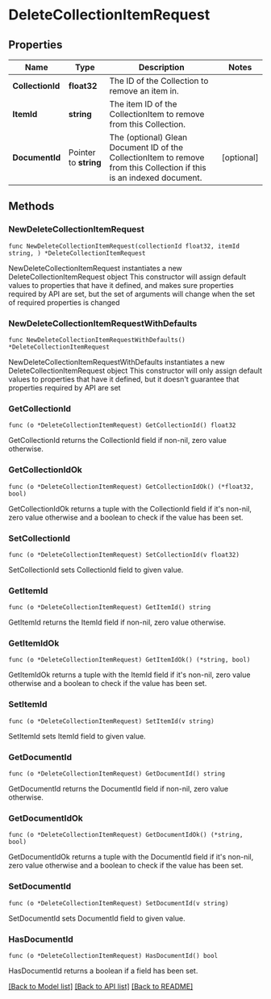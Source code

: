 # DeleteCollectionItemRequest

## Properties

Name | Type | Description | Notes
------------ | ------------- | ------------- | -------------
**CollectionId** | **float32** | The ID of the Collection to remove an item in. | 
**ItemId** | **string** | The item ID of the CollectionItem to remove from this Collection. | 
**DocumentId** | Pointer to **string** | The (optional) Glean Document ID of the CollectionItem to remove from this Collection if this is an indexed document. | [optional] 

## Methods

### NewDeleteCollectionItemRequest

`func NewDeleteCollectionItemRequest(collectionId float32, itemId string, ) *DeleteCollectionItemRequest`

NewDeleteCollectionItemRequest instantiates a new DeleteCollectionItemRequest object
This constructor will assign default values to properties that have it defined,
and makes sure properties required by API are set, but the set of arguments
will change when the set of required properties is changed

### NewDeleteCollectionItemRequestWithDefaults

`func NewDeleteCollectionItemRequestWithDefaults() *DeleteCollectionItemRequest`

NewDeleteCollectionItemRequestWithDefaults instantiates a new DeleteCollectionItemRequest object
This constructor will only assign default values to properties that have it defined,
but it doesn't guarantee that properties required by API are set

### GetCollectionId

`func (o *DeleteCollectionItemRequest) GetCollectionId() float32`

GetCollectionId returns the CollectionId field if non-nil, zero value otherwise.

### GetCollectionIdOk

`func (o *DeleteCollectionItemRequest) GetCollectionIdOk() (*float32, bool)`

GetCollectionIdOk returns a tuple with the CollectionId field if it's non-nil, zero value otherwise
and a boolean to check if the value has been set.

### SetCollectionId

`func (o *DeleteCollectionItemRequest) SetCollectionId(v float32)`

SetCollectionId sets CollectionId field to given value.


### GetItemId

`func (o *DeleteCollectionItemRequest) GetItemId() string`

GetItemId returns the ItemId field if non-nil, zero value otherwise.

### GetItemIdOk

`func (o *DeleteCollectionItemRequest) GetItemIdOk() (*string, bool)`

GetItemIdOk returns a tuple with the ItemId field if it's non-nil, zero value otherwise
and a boolean to check if the value has been set.

### SetItemId

`func (o *DeleteCollectionItemRequest) SetItemId(v string)`

SetItemId sets ItemId field to given value.


### GetDocumentId

`func (o *DeleteCollectionItemRequest) GetDocumentId() string`

GetDocumentId returns the DocumentId field if non-nil, zero value otherwise.

### GetDocumentIdOk

`func (o *DeleteCollectionItemRequest) GetDocumentIdOk() (*string, bool)`

GetDocumentIdOk returns a tuple with the DocumentId field if it's non-nil, zero value otherwise
and a boolean to check if the value has been set.

### SetDocumentId

`func (o *DeleteCollectionItemRequest) SetDocumentId(v string)`

SetDocumentId sets DocumentId field to given value.

### HasDocumentId

`func (o *DeleteCollectionItemRequest) HasDocumentId() bool`

HasDocumentId returns a boolean if a field has been set.


[[Back to Model list]](../README.md#documentation-for-models) [[Back to API list]](../README.md#documentation-for-api-endpoints) [[Back to README]](../README.md)


